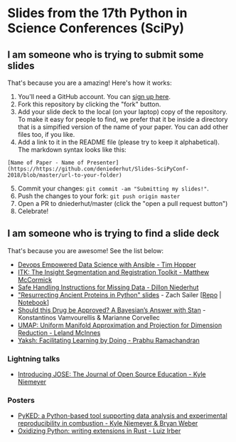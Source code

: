 # Slides from the 17th Python in Science Conferences (SciPy)


## I am someone who is trying to submit some slides

That's because you are a amazing! Here's how it works:

1. You'll need a GitHub account. You can [sign up here](https://github.com/join).
2. Fork this repository by clicking the "fork" button.
3. Add your slide deck to the local (on your laptop) copy of the repository. To make it easy for people to find, we prefer that it be inside a directory that is a simpified version of the name of your paper. You can add other files too, if you like.
4. Add a link to it in the README file (please try to keep it alphabetical). The markdown syntax looks like this:

`[Name of Paper - Name of Presenter](https://https://github.com/deniederhut/Slides-SciPyConf-2018/blob/master/url-to-your-folder)`

5. Commit your changes: `git commit -am "Submitting my slides!"`.
6. Push the changes to your fork: `git push origin master`
7. Open a PR to dniederhut/master (click the "open a pull request button")
8. Celebrate!

## I am someone who is trying to find a slide deck

That's because you are awesome! See the list below:

- [Devops Empowered Data Science with Ansible - Tim Hopper](https://tdhopper.com/blog/ansible-talk/)
- [ITK: The Insight Segmentation and Registration Toolkit - Matthew McCormick](https://github.com/deniederhut/Slides-SciPyConf-2018/tree/master/itk)
- [Safe Handling Instructions for Missing Data - Dillon Niederhut](https://github.com/deniederhut/Slides-SciPyConf-2018/tree/master/safe-handle-missing-data)
- ["Resurrecting Ancient Proteins in Python" slides](https://zsailer.github.io/scipy-2018/slides/index.html#/) - Zach Sailer [[Repo](https://github.com/Zsailer/scipy-2018) | [Notebook](https://github.com/Zsailer/scipy-2018/blob/master/intro-notebook.ipynb)]
- [Should this Drug be Approved? A Bayesian’s Answer with Stan](https://https://github.com/deniederhut/Slides-SciPyConf-2018/blob/master/bayesian-stan-drug-approval) - Konstantinos Vamvourellis & Marianne Corvellec
- [UMAP: Uniform Manifold Approximation and Projection for Dimension Reduction - Leland McInnes](https://github.com/deniederhut/Slides-SciPyConf-2018/tree/master/umap)
- [Yaksh: Facilitating Learning by Doing - Prabhu Ramachandran](https://github.com/deniederhut/Slides-SciPyConf-2018/tree/master/yaksh-learning-by-doing)

### Lightning talks

- [Introducing JOSE: The Journal of Open Source Education - Kyle Niemeyer](https://github.com/deniederhut/Slides-SciPyConf-2018/blob/master/introducing-jose-lightning-talk/JOSE-lightning-talk.pdf)

### Posters

- [PyKED: a Python-based tool supporting data analysis and experimental reproducibility in combustion - Kyle Niemeyer & Bryan Weber](https://doi.org/10.5281/zenodo.1312239)
- [Oxidizing Python: writing extensions in Rust - Luiz Irber](https://doi.org/10.7490/f1000research.1115726.1)
